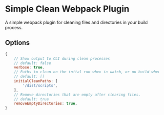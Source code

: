 # Simple Clean Webpack Plugin

A simple webpack plugin for cleaning files and directories in your build process.

## Options

```js
{
    // Show output to CLI during clean processes
    // default: false
    verbose: true,
    // Paths to clean on the inital run when in watch, or on build when not.
    // default: []
    initialCleanPaths: [
        '/dist/scripts',
    ],
    // Remove directories that are empty after clearing files.
    // default: true
    removeEmptyDirectories: true,
}
```
